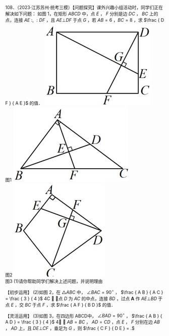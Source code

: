 108．（2023·江苏苏州·统考三模）【问题探究】课外兴趣小组活动时，同学们正在解决如下问题：
如图 1，在矩形 $A B C D$ 中，点 $E$ ， $F$ 分别是边 $D C$ ， $B C$ 上的点，连接 $A E \ : , \ : D F$ ，且 $A E \bot D F$ 于点 $G$ ，若 $A B = 6$ ，$B C = 8$ ，求 $\frac { D F } { A E }$ 的值．
![](<../../qs_image_DB/专题1-2_一文吃透相似三角形12个模型·共14类题型（解析版）/9f02b8439ca7b3ddec1e6d6bfdbb694b323aa32bae80db274d99006b8e51051f.jpg>)  
图1
![](<../../qs_image_DB/专题1-2_一文吃透相似三角形12个模型·共14类题型（解析版）/0c121cd8b8cfc872db1a8e600eee3592e8574979b9cbbe7b5941e55562ffe409.jpg>)  
图2
![](<../../qs_image_DB/专题1-2_一文吃透相似三角形12个模型·共14类题型（解析版）/d05ff66b5cdb3ad71581a386653509027abf9ea6d96851d57ac1de4e9d304e69.jpg>)  
图3
(1)请你帮助同学们解决上述问题，并说明理由

【初步运用】
(2)如图 2，在 ${ \triangle A B C }$ 中， $\angle B A C = 9 0 ^ { \circ }$ ， $\frac { A B } { A C } = \frac { 3 } { 4 }$ 4C  ，点 $D$ 为 $A C$ 的中点，连接 $B D$ ，过点 $\mathbf { A }$ 作 $A E \bot B D$ 于点 $E$ ，交 $B C$ 于点 $F$ ，求 $\frac { A F } { B D }$ 的值．

【灵活运用】
(3)如图 3，在四边形 ABCD中， $\angle B A D = 9 0 ^ { \circ }$ ， $\frac { A B } { A D } = \frac { 3 } { 4 }$ 4 ， $A B = B C$ ， $A D = C D$ ，点 $E$ ， $F$ 分别在边 $A B$ ， $A D$ 上，且 $D E \bot C F$ ，垂足为 $G$ ，则 $\frac { C F } { D E } = .$
